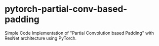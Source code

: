 # pytorch-partial-conv-based-padding
Simple Code Implementation of "Partial Convolution based Padding" with ResNet architecture using PyTorch.
